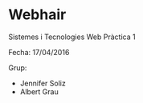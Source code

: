 Webhair
==========
Sistemes i Tecnologies Web
Pràctica 1

Fecha: 17/04/2016

Grup:
 - Jennifer Soliz
 - Albert Grau
